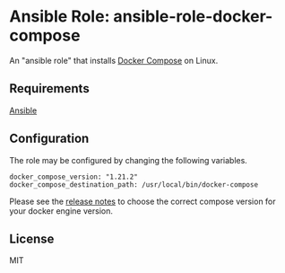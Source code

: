 # Ansible Role: ansible-role-docker-compose

An "ansible role" that installs [Docker Compose](https://docs.docker.com/compose/) on Linux.

## Requirements

[Ansible](https://www.ansible.com/)

## Configuration

The role may be configured by changing the following variables.

    docker_compose_version: "1.21.2"
    docker_compose_destination_path: /usr/local/bin/docker-compose

Please see the [release notes](https://docs.docker.com/release-notes/docker-compose/) to choose the correct compose version for your docker engine version.

## License

MIT
